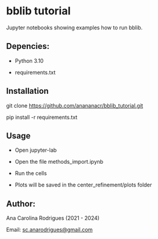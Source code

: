 # bblib tutorial

Jupyter notebooks showing examples how to run bblib.

## Depencies:

- Python 3.10
  
- requirements.txt

## Installation

git clone https://github.com/anananacr/bblib_tutorial.git

pip install -r requirements.txt

## Usage

- Open jupyter-lab

- Open the file methods_import.ipynb

- Run the cells

- Plots will be saved in the center_refinement/plots folder

## Author:

Ana Carolina Rodrigues (2021 - 2024)

Email: sc.anarodrigues@gmail.com
